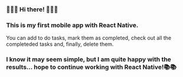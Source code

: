 ### 👋👋👋 Hi there! 👋👋👋 

### This is my first mobile app with React Native.

You can add to do tasks, mark them as completed, check out all the completeded tasks and, finally, delete them.

### I know it may seem simple, but I am quite happy with the results... hope to continue working with React Native!📚📚

